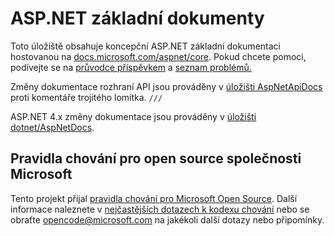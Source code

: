 # <a name="aspnet-core-docs"></a>ASP.NET základní dokumenty

Toto úložiště obsahuje koncepční ASP.NET základní dokumentaci hostovanou na [docs.microsoft.com/aspnet/core](https://docs.microsoft.com/aspnet/core). Pokud chcete pomoci, podívejte se na [průvodce příspěvkem](CONTRIBUTING.md) a [seznam problémů.](https://github.com/dotnet/AspNetCore.Docs/issues)

Změny dokumentace rozhraní API jsou prováděny v [úložišti AspNetApiDocs](https://github.com/dotnet/AspNetApiDocs) proti komentáře trojitého lomítka. `///`

ASP.NET 4.x změny dokumentace jsou prováděny v [úložišti dotnet/AspNetDocs](https://github.com/dotnet/AspNetDocs).

## <a name="microsoft-open-source-code-of-conduct"></a>Pravidla chování pro open source společnosti Microsoft

Tento projekt přijal [pravidla chování pro Microsoft Open Source](https://opensource.microsoft.com/codeofconduct/).
Další informace naleznete v [nejčastějších dotazech k kodexu chování](https://opensource.microsoft.com/codeofconduct/faq/) nebo se obraťte [opencode@microsoft.com](mailto:opencode@microsoft.com) na jakékoli další dotazy nebo připomínky.